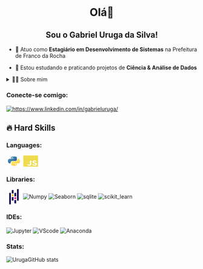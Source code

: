 <link rel="stylesheet" href="https://cdn.jsdelivr.net/gh/devicons/devicon@v2.15.1/devicon.min.css">
          
<h1 align="center">Olá👋</h1>
<h2 align="center">Sou o Gabriel Uruga da Silva!</h2>

<p>

- 🔭 Atuo como **Estagiário em Desenvolvimento de Sistemas** na Prefeitura de Franco da Rocha

- 🌱 Estou estudando e praticando projetos de **Ciência & Análise de Dados**

</p>


<details>
  <summary>👨‍💻 Sobre mim</summary>

  - 💬 Estou com 19 anos e moro em São Paulo!

  - 📝 Estou no último ano da graduação em **Gestão da Tecnologia da Informação** pela FATEC.
  
  - ⚡ Desde o Ensino Fundamental tenho mais afinidade com a área de Exatas, principalmente Matemática Discreta e Estatística.
  
  - 🤝 No final do Ensino Médio conheci o ramo da Tecnologia e decidi inicar uma graduação na área!
  
  - 📄  Apenas em meados do 3° semestre da minha graduação  que escolhi a função que vou exercer: **Cientista de Dados**.
</details>


<h3 align="left">Conecte-se comigo:</h3>
<p align="left">
<a href="https://www.linkedin.com/in/gabrieluruga/" target="blank"><img align="center" src="https://raw.githubusercontent.com/rahuldkjain/github-profile-readme-generator/master/src/images/icons/Social/linked-in-alt.svg" alt="https://www.linkedin.com/in/gabrieluruga/" height="30" width="40" /></a>
</p>

## 🔥 Hard Skills

  <div style="flex-basis: 48%;">
    <h3>Languages:</h3>
    <img align="center" alt="Python" height="30" width="40" src="https://raw.githubusercontent.com/devicons/devicon/master/icons/python/python-original.svg">
    <img align="center" alt="Js" height="30" width="40" src="https://raw.githubusercontent.com/devicons/devicon/master/icons/javascript/javascript-plain.svg">
  </div>
  
  <div style="flex-basis: 48%;">
    <h3>Libraries:</h3>
    <img align="center" alt="Pandas" src="https://raw.githubusercontent.com/devicons/devicon/2ae2a900d2f041da66e950e4d48052658d850630/icons/pandas/pandas-original.svg" alt="pandas" width="40" height="40"/>
    <img align="center" alt="Numpy" height="30" width="40" src="https://cdn.jsdelivr.net/gh/devicons/devicon/icons/numpy/numpy-original.svg">
    <img align="center" alt="Seaborn" src="https://seaborn.pydata.org/_images/logo-mark-lightbg.svg" alt="seaborn" width="40" height="40"/>
    <img align="center" alt="sqlite"src="https://www.vectorlogo.zone/logos/sqlite/sqlite-icon.svg" width="40" height="40"/>
    <img align="center" alt="scikit_learn" src="https://upload.wikimedia.org/wikipedia/commons/0/05/Scikit_learn_logo_small.svg" width="40" height="40"/>
    

  </div>
  
<div style="flex-basis: 48%;">
    <h3>IDEs:</h3>
    <img align="center" alt="Jupyter" height="30" width="40" src="https://cdn.jsdelivr.net/gh/devicons/devicon/icons/jupyter/jupyter-original.svg">
    <img align="center" alt="VScode" height="30" width="40" src="https://cdn.jsdelivr.net/gh/devicons/devicon/icons/vscode/vscode-original.svg"> 
    <img align="center" alt="Anaconda" height="30" width="40" src="https://cdn.jsdelivr.net/gh/devicons/devicon/icons/anaconda/anaconda-original.svg">  
  </div>
  <!-- GithubStats -->
<h3 align="left">Stats:</h3>

![UrugaGitHub stats](https://github-readme-stats.vercel.app/api?username=GabrielUruga&show_icons=true&theme=tokyonight)

